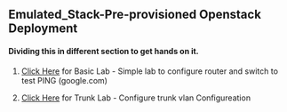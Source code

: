## Emulated_Stack-Pre-provisioned Openstack Deployment

#### Dividing this in different section to get hands on it.


  1) [Click Here](https://github.com/NileshChandekar/eve_labs/blob/master/labs/basic_lab_1/README.md) for Basic Lab - Simple lab to configure router and switch to test PING (google.com)

  2) [Click Here](https://github.com/NileshChandekar/eve_labs/blob/master/labs/trunked_vlan_lab_1/README.md) for Trunk Lab - Configure trunk vlan Configureation
